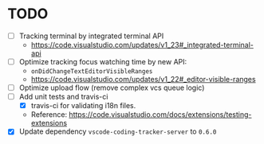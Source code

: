 # TODO

- [ ] Tracking terminal by integrated terminal API
	- <https://code.visualstudio.com/updates/v1_23#_integrated-terminal-api>
- [ ] Optimize tracking focus watching time by new API:
	- `onDidChangeTextEditorVisibleRanges`
	- <https://code.visualstudio.com/updates/v1_22#_editor-visible-ranges>
- [ ] Optimize upload flow (remove complex vcs queue logic)
- [ ] Add unit tests and travis-ci
	- [x] travis-ci for validating i18n files. 
	- Reference: <https://code.visualstudio.com/docs/extensions/testing-extensions>
- [x] Update dependency `vscode-coding-tracker-server` to `0.6.0`
